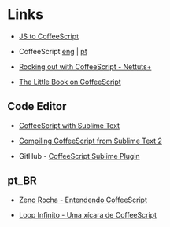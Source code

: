 # Links

* [JS to CoffeeScript](http://js2coffee.org/)

* CoffeeScript [eng](http://coffeescript.org/) | [pt](http://coffeescript.loopinfinito.com.br/)

* [Rocking out with CoffeeScript - Nettuts+](http://net.tutsplus.com/tutorials/javascript-ajax/rocking-out-with-coffeescript/)

* [The Little Book on CoffeeScript](http://arcturo.github.com/library/coffeescript/)

## Code Editor

* [CoffeeScript with Sublime Text](http://soenkerohde.com/2011/11/coffeescript-with-sublime-text/)

* [Compiling CoffeeScript from Sublime Text 2](http://hectorcorrea.com/blog/compiling-coffeescript-from-sublime-text-2)

* GitHub - [CoffeeScript Sublime Plugin](https://github.com/Xavura/CoffeeScript-Sublime-Plugin)

## pt_BR

* [Zeno Rocha - Entendendo CoffeeScript](http://zenorocha.com/entendendo-coffeescript/)

* [Loop Infinito - Uma xícara de CoffeeScript](http://loopinfinito.com.br/2012/09/18/uma-xicara-de-coffeescript/)
